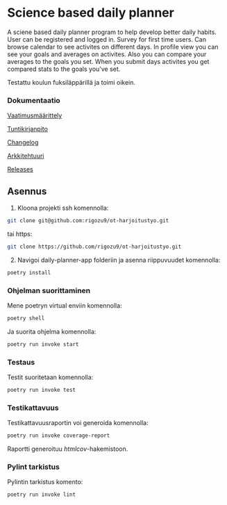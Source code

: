 # Science based daily planner

A sciene based daily planner program to help develop better daily habits. 
User can be registered and logged in.
Survey for first time users.
Can browse calendar to see activites on different days.
In profile view you can see your goals and averages on activites. Also you can compare your averages to the goals you set.
When you submit days activites you get compared stats to the goals you've set.

Testattu koulun fuksiläppärillä ja toimi oikein.

### Dokumentaatio

[Vaatimusmäärittely](https://github.com/rigozu9/ot-harjoitustyo/blob/main/daily-planner-app/dokumentaatio/vaatimusmaarittely.md)

[Tuntikirjanpito](https://github.com/rigozu9/ot-harjoitustyo/blob/main/daily-planner-app/dokumentaatio/tuntikirjanpito.md)

[Changelog](https://github.com/rigozu9/ot-harjoitustyo/blob/main/daily-planner-app/dokumentaatio/changelog.md)

[Arkkitehtuuri](https://github.com/rigozu9/ot-harjoitustyo/blob/main/daily-planner-app/dokumentaatio/arkkitehtuuri.md)

[Releases](https://github.com/rigozu9/ot-harjoitustyo/releases)


## Asennus

1. Kloona projekti ssh komennolla: 
```bash
git clone git@github.com:rigozu9/ot-harjoitustyo.git
```
tai https:
```bash
git clone https://github.com/rigozu9/ot-harjoitustyo.git
```
2. Navigoi daily-planner-app folderiin ja asenna riippuvuudet komennolla:

```bash
poetry install
```

### Ohjelman suorittaminen
Mene poetryn virtual enviin komennolla: 

```bash
poetry shell
```

Ja suorita ohjelma komennolla:

```bash
poetry run invoke start
```

### Testaus

Testit suoritetaan komennolla:

```bash
poetry run invoke test
```

### Testikattavuus

Testikattavuusraportin voi generoida komennolla:

```bash
poetry run invoke coverage-report
```

Raportti generoituu _htmlcov_-hakemistoon.

### Pylint tarkistus

Pylintin tarkistus komento:

```bash
poetry run invoke lint
```